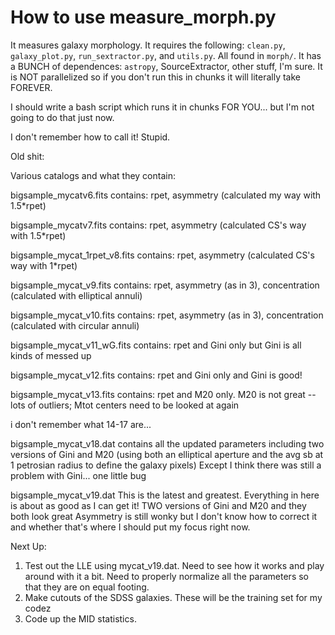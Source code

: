 # How to use measure_morph.py

It measures galaxy morphology. 
It requires the following: `clean.py`, `galaxy_plot.py`, `run_sextractor.py`, and `utils.py`. All found in `morph/`. 
It has a BUNCH of dependences: `astropy`, SourceExtractor, other stuff, I'm sure. 
It is NOT parallelized so if you don't run this in chunks it will literally take FOREVER.

I should write a bash script which runs it in chunks FOR YOU... but I'm not going to do that just now.

I don't remember how to call it! Stupid.




Old shit: 

Various catalogs and what they contain:


bigsample_mycatv6.fits 
	contains: rpet, asymmetry (calculated my way with 1.5*rpet)

bigsample_mycatv7.fits
	contains: rpet, asymmetry (calculated CS's way with 1.5*rpet)

bigsample_mycat_1rpet_v8.fits
	contains: rpet, asymmetry (calculated CS's way with 1*rpet)

bigsample_mycat_v9.fits
	contains: rpet, asymmetry (as in 3), concentration (calculated with 
	elliptical annuli)

bigsample_mycat_v10.fits
	contains: rpet, asymmetry (as in 3), concentration (calculated with 
	circular annuli)

bigsample_mycat_v11_wG.fits
	contains: rpet and Gini only but Gini is all kinds of messed up

bigsample_mycat_v12.fits
	contains: rpet and Gini only and Gini is good!

bigsample_mycat_v13.fits
    contains: rpet and M20 only. M20 is not great -- lots of outliers; Mtot 
    centers need to be looked at again

i don't remember what 14-17 are...

bigsample_mycat_v18.dat
    contains all the updated parameters including two versions of Gini and M20
    (using both an elliptical aperture and the avg sb at 1 petrosian radius to 
    define the galaxy pixels)
    Except I think there was still a problem with Gini... one little bug

bigsample_mycat_v19.dat
    This is the latest and greatest. Everything in here is about as good as I 
    can get it! TWO versions of Gini and M20 and they both look great
    Asymmetry is still wonky but I don't know how to correct it and whether 
    that's where I should put my focus right now. 
    
Next Up:
1.  Test out the LLE using mycat_v19.dat. Need to see how it works and play 
    around with it a bit. Need to properly normalize all the parameters so that
    they are on equal footing.
2.  Make cutouts of the SDSS galaxies. These will be the training set for my codez
3.  Code up the MID statistics. 


